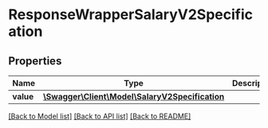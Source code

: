 # ResponseWrapperSalaryV2Specification

## Properties
Name | Type | Description | Notes
------------ | ------------- | ------------- | -------------
**value** | [**\Swagger\Client\Model\SalaryV2Specification**](SalaryV2Specification.md) |  | [optional] 

[[Back to Model list]](../README.md#documentation-for-models) [[Back to API list]](../README.md#documentation-for-api-endpoints) [[Back to README]](../README.md)


